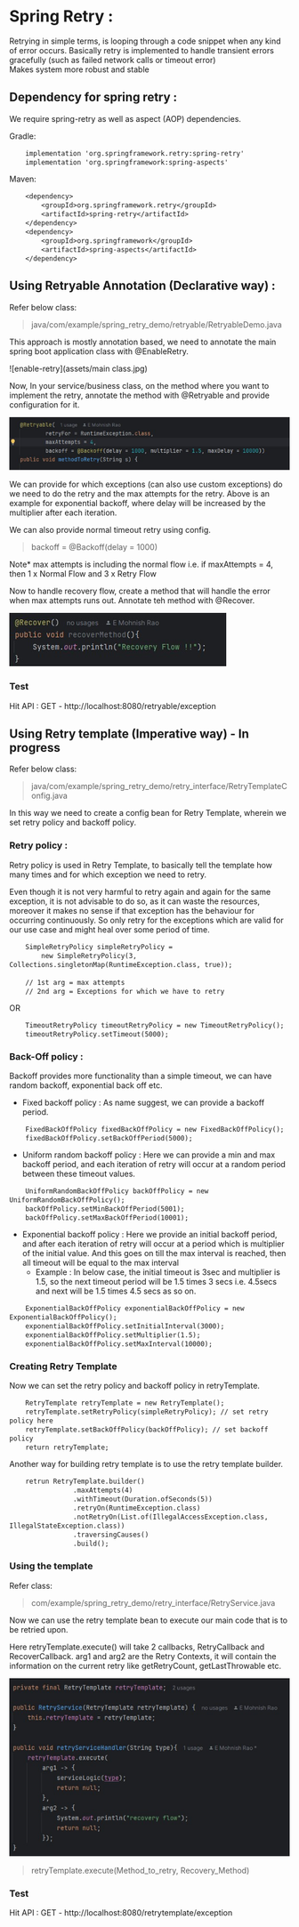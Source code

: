 # Spring Retry :

Retrying in simple terms, is looping through a code snippet when any kind of error occurs.
Basically retry is implemented to handle transient errors gracefully (such as failed network calls or timeout error)  
Makes system more robust and stable

## Dependency for spring retry :

We require spring-retry as well as aspect (AOP) dependencies.

Gradle:
```
    implementation 'org.springframework.retry:spring-retry'
    implementation 'org.springframework:spring-aspects'
```

Maven:
```
    <dependency>
        <groupId>org.springframework.retry</groupId>
        <artifactId>spring-retry</artifactId>
    </dependency>
    <dependency>
        <groupId>org.springframework</groupId>
        <artifactId>spring-aspects</artifactId>
    </dependency>
```

## Using Retryable Annotation (Declarative way) :

Refer below class:
> java/com/example/spring_retry_demo/retryable/RetryableDemo.java

This approach is mostly annotation based, we need to annotate the main spring boot application class with @EnableRetry.

![enable-retry](assets/main class.jpg)

Now, In your service/business class, on the method where you want to implement the retry, annotate the method with
@Retryable and provide configuration for it.

![retryable](assets/retryable_annot.jpg)

We can provide for which exceptions (can also use custom exceptions) do we need to do the retry and the max attempts 
for the retry. 
Above is an example for exponential backoff, where delay will be increased by the multiplier after each iteration.

We can also provide normal timeout retry using config.
> backoff = @Backoff(delay = 1000)

Note* max attempts is including the normal flow i.e. if maxAttempts = 4, then
1 x Normal Flow and 3 x Retry Flow

Now to handle recovery flow, create a method that will handle the error when max attempts runs out.
Annotate teh method with @Recover.

![recovery](assets/recover_annot.jpg)

### Test
Hit API : GET - http://localhost:8080/retryable/exception

## Using Retry template (Imperative way) - In progress
Refer below class:
> java/com/example/spring_retry_demo/retry_interface/RetryTemplateConfig.java

In this way we need to create a config bean for Retry Template, wherein we set retry policy and backoff policy.

### Retry policy :

Retry policy is used in Retry Template, to basically tell the template how many times and for which exception 
we need to retry. 

Even though it is not very harmful to retry again and again for the same exception, it is not advisable to do so,
as it can waste the resources, moreover it makes no sense if that exception has the behaviour for occurring 
continuously. So only retry for the exceptions which are valid for our use case and might heal over some period of time.
```
    SimpleRetryPolicy simpleRetryPolicy = 
        new SimpleRetryPolicy(3, Collections.singletonMap(RuntimeException.class, true));
        
    // 1st arg = max attempts
    // 2nd arg = Exceptions for which we have to retry
```
OR
```
    TimeoutRetryPolicy timeoutRetryPolicy = new TimeoutRetryPolicy();
    timeoutRetryPolicy.setTimeout(5000);
```

### Back-Off policy :

Backoff provides more functionality than a simple timeout, we can have random backoff, exponential back off etc.

- Fixed backoff policy : As name suggest, we can provide a backoff period.

```
    FixedBackOffPolicy fixedBackOffPolicy = new FixedBackOffPolicy();
    fixedBackOffPolicy.setBackOffPeriod(5000);
```

- Uniform random backoff policy : Here we can provide a min and max backoff period, and each iteration 
 of retry will occur at a random period between these timeout values.

```
    UniformRandomBackOffPolicy backOffPolicy = new UniformRandomBackOffPolicy();
    backOffPolicy.setMinBackOffPeriod(5001);
    backOffPolicy.setMaxBackOffPeriod(10001);
```

- Exponential backoff policy : Here we provide an initial backoff period, and after each iteration
  of retry will occur at a period which is multiplier of the initial value. 
  And this goes on till the max interval is reached, then all timeout will be equal to the max interval
  - Example : In below case, the initial timeout is 3sec and multiplier is 1.5, 
    so the next timeout period will be 1.5 times 3 secs i.e. 4.5secs and next will be 1.5 times 4.5 secs as so on.

```
    ExponentialBackOffPolicy exponentialBackOffPolicy = new ExponentialBackOffPolicy();
    exponentialBackOffPolicy.setInitialInterval(3000);
    exponentialBackOffPolicy.setMultiplier(1.5);
    exponentialBackOffPolicy.setMaxInterval(10000);
```

### Creating Retry Template

Now we can set the retry policy and backoff policy in retryTemplate.

```
    RetryTemplate retryTemplate = new RetryTemplate(); 
    retryTemplate.setRetryPolicy(simpleRetryPolicy); // set retry policy here
    retryTemplate.setBackOffPolicy(backOffPolicy); // set backoff policy
    return retryTemplate;
```

Another way for building retry template is to use the retry template builder.
```
    retrun RetryTemplate.builder()
                .maxAttempts(4)
                .withTimeout(Duration.ofSeconds(5))
                .retryOn(RuntimeException.class)
                .notRetryOn(List.of(IllegalAccessException.class, IllegalStateException.class))
                .traversingCauses()
                .build();
```

### Using the template

Refer class: 
> com/example/spring_retry_demo/retry_interface/RetryService.java

Now we can use the retry template bean to execute our main code that is to be retried upon.

Here retryTemplate.execute() will take 2 callbacks, RetryCallback and RecoverCallback.
arg1 and arg2 are the Retry Contexts, it will contain the information on the current retry like getRetryCount, 
getLastThrowable etc.  

![servicehandler](assets/retryServicehandler.jpg)

> retryTemplate.execute(Method_to_retry, Recovery_Method)

### Test
Hit API : GET - http://localhost:8080/retrytemplate/exception
